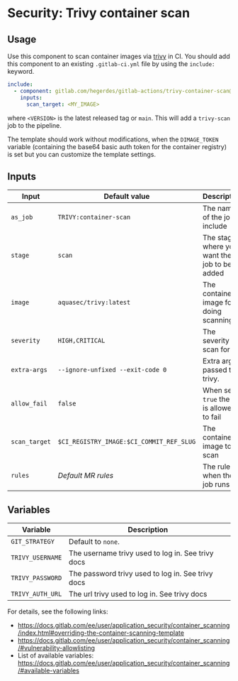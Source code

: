 # Security: Trivy container scan

## Usage

Use this component to scan container images via [trivy](https://aquasecurity.github.io/trivy/) in CI.
You should add this component to an existing `.gitlab-ci.yml` file by using the `include:`
keyword.

```yaml
include:
  - component: gitlab.com/hegerdes/gitlab-actions/trivy-container-scan@<VERSION>
    inputs:
      scan_target: <MY_IMAGE>
```

where `<VERSION>` is the latest released tag or `main`. This will add a `trivy-scan` job to the pipeline.


The template should work without modifications, when the `DIMAGE_TOKEN` variable (containing the base64 basic auth token for the container registry) is set but you can customize the template settings.
## Inputs

| Input         | Default value                            | Description                                   |
| ------------- | ---------------------------------------- | --------------------------------------------- |
| `as_job`      | `TRIVY:container-scan`                   | The name of the job to include                |
| `stage`       | `scan`                                   | The stage where you want the job to be added  |
| `image`       | `aquasec/trivy:latest`                   | The container image for doing scanning        |
| `severity`    | `HIGH,CRITICAL`                          | The severity to scan for                      |
| `extra-args`  | `--ignore-unfixed --exit-code 0`         | Extra args passed to trivy.                   |
| `allow_fail`  | `false`                                  | When set to `true` the job is allowed to fail |
| `scan_target` | `$CI_REGISTRY_IMAGE:$CI_COMMIT_REF_SLUG` | The container image to scan                   |
| `rules`       | *Default MR rules*                       | The rules when the job runs                   |

## Variables

| Variable         | Description                                       |
| ---------------- | ------------------------------------------------- |
| `GIT_STRATEGY`   | Default to `none`.                                |
| `TRIVY_USERNAME` | The username trivy used to log in. See trivy docs |
| `TRIVY_PASSWORD` | The password trivy used to log in. See trivy docs |
| `TRIVY_AUTH_URL` | The url trivy used to log in. See trivy docs      |


For details, see the following links:
- https://docs.gitlab.com/ee/user/application_security/container_scanning/index.html#overriding-the-container-scanning-template
- https://docs.gitlab.com/ee/user/application_security/container_scanning/#vulnerability-allowlisting
- List of available variables: https://docs.gitlab.com/ee/user/application_security/container_scanning/#available-variables
